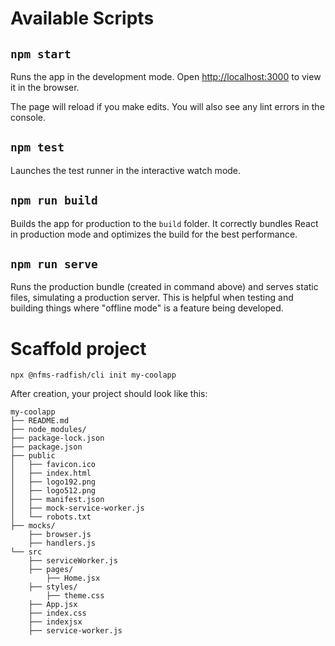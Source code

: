 # Available Scripts

## `npm start`

Runs the app in the development mode. Open [http://localhost:3000](http://localhost:3000/) to view it in the browser.

The page will reload if you make edits. You will also see any lint errors in the console.

## `npm test`

Launches the test runner in the interactive watch mode.

## `npm run build`

Builds the app for production to the `build` folder. It correctly bundles React in production mode and optimizes the build for the best performance.

## `npm run serve`

Runs the production bundle (created in command above) and serves static files, simulating a production server. This is helpful when testing and building things where "offline mode" is a feature being developed.

# Scaffold project

```
npx @nfms-radfish/cli init my-coolapp
```

After creation, your project should look like this:

```
my-coolapp
├── README.md
├── node_modules/
├── package-lock.json
├── package.json
├── public
│   ├── favicon.ico
│   ├── index.html
│   ├── logo192.png
│   ├── logo512.png
│   ├── manifest.json
│   ├── mock-service-worker.js
│   └── robots.txt
├── mocks/
    ├── browser.js
    ├── handlers.js
└── src
    ├── serviceWorker.js
    ├── pages/
		├── Home.jsx
    ├── styles/
		├── theme.css
    ├── App.jsx
    ├── index.css
    ├── indexjsx
    ├── service-worker.js
```
